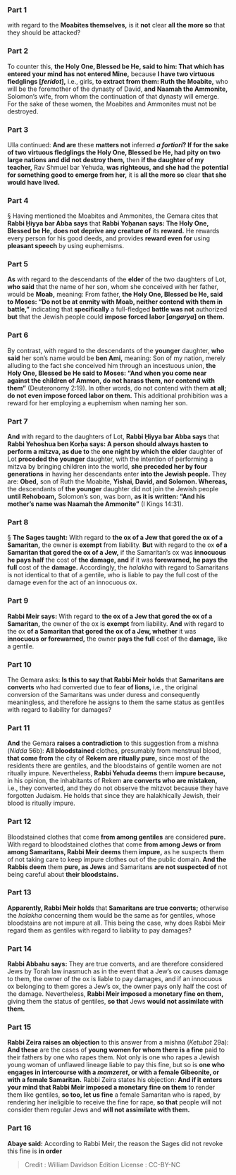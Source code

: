
### Part 1
with regard to the <b>Moabites themselves,</b> is it <b>not</b> clear <b>all the more so</b> that they should be attacked?

### Part 2
To counter this, <b>the Holy One, Blessed be He, said to him: That which has entered your mind has not entered Mine,</b> because <b>I have two virtuous fledglings [<i>feridot</i>],</b> i.e., girls, <b>to extract from them: Ruth the Moabite,</b> who will be the foremother of the dynasty of David, <b>and Naamah the Ammonite,</b> Solomon’s wife, from whom the continuation of that dynasty will emerge. For the sake of these women, the Moabites and Ammonites must not be destroyed.

### Part 3
Ulla continued: <b>And are</b> these <b>matters not</b> inferred <b><i>a fortiori</i>? If for the sake of two virtuous fledglings the Holy One, Blessed be He, had pity on two large nations and did not destroy them,</b> then <b>if the daughter of my teacher,</b> Rav Shmuel bar Yehuda, <b>was righteous, and she had</b> the <b>potential for something good to emerge from her,</b> it is <b>all the more so</b> clear <b>that she would have lived.</b>

### Part 4
§ Having mentioned the Moabites and Ammonites, the Gemara cites that <b>Rabbi Ḥiyya bar Abba says</b> that <b>Rabbi Yoḥanan says: The Holy One, Blessed be He, does not deprive any creature of</b> its <b>reward.</b> He rewards every person for his good deeds, and provides <b>reward even for</b> using <b>pleasant speech</b> by using euphemisms.

### Part 5
<b>As</b> with regard to the descendants of the <b>elder</b> of the two daughters of Lot, <b>who said</b> that the name of her son, whom she conceived with her father, would be <b>Moab,</b> meaning: From father, <b>the Holy One, Blessed be He, said to Moses: “Do not be at enmity with Moab, neither contend with them in battle,”</b> indicating that <b>specifically</b> a full-fledged <b>battle was not</b> authorized <b>but</b> that the Jewish people could <b>impose forced labor [<i>angarya</i>] on them.</b>

### Part 6
By contrast, with regard to the descendants of the <b>younger</b> daughter, <b>who said</b> her son’s name would be <b>ben Ami,</b> meaning: Son of my nation, merely alluding to the fact she conceived him through an incestuous union, <b>the Holy One, Blessed be He said to Moses: “And when you come near against the children of Ammon, do not harass them, nor contend with them”</b> (Deuteronomy 2:19). In other words, do not contend with them <b>at all; do not even impose forced labor on them.</b> This additional prohibition was a reward for her employing a euphemism when naming her son.

### Part 7
<b>And</b> with regard to the daughters of Lot, <b>Rabbi Ḥiyya bar Abba says</b> that <b>Rabbi Yehoshua ben Korḥa says: A person should always hasten to perform a mitzva, as due to</b> the <b>one night by which the elder</b> daughter of Lot <b>preceded the younger</b> daughter, with the intention of performing a mitzva by bringing children into the world, <b>she preceded her by four generations</b> in having her descendants enter <b>into the Jewish people.</b> They are: <b>Obed,</b> son of Ruth the Moabite, <b>Yishai, David, and Solomon. Whereas,</b> the descendants of <b>the younger</b> daughter did not join the Jewish people <b>until Rehoboam,</b> Solomon’s son, was born, <b>as it is written: “And his mother’s name was Naamah the Ammonite”</b> (I Kings 14:31).

### Part 8
§ <b>The Sages taught:</b> With regard to <b>the ox of a Jew that gored the ox of a Samaritan,</b> the owner is <b>exempt</b> from liability. <b>But</b> with regard to the ox <b>of a Samaritan that gored the ox of a Jew,</b> if the Samaritan’s ox was <b>innocuous he pays half</b> the cost of <b>the damage, and</b> if it was <b>forewarned, he pays the full</b> cost of the <b>damage.</b> Accordingly, the <i>halakha</i> with regard to Samaritans is not identical to that of a gentile, who is liable to pay the full cost of the damage even for the act of an innocuous ox.

### Part 9
<b>Rabbi Meir says:</b> With regard to <b>the ox of a Jew that gored the ox of a Samaritan,</b> the owner of the ox is <b>exempt</b> from liability. <b>And</b> with regard to the ox <b>of a Samaritan that gored the ox of a Jew, whether</b> it was <b>innocuous or forewarned,</b> the owner <b>pays the full</b> cost of the <b>damage,</b> like a gentile.

### Part 10
The Gemara asks: <b>Is this to say that Rabbi Meir holds</b> that <b>Samaritans are converts</b> who had converted due to fear <b>of lions,</b> i.e., the original conversion of the Samaritans was under duress and consequently meaningless, and therefore he assigns to them the same status as gentiles with regard to liability for damages?

### Part 11
<b>And</b> the Gemara <b>raises a contradiction</b> to this suggestion from a mishna (<i>Nidda</i> 56b): <b>All bloodstained</b> clothes, presumably from menstrual blood, <b>that come from</b> the city of <b>Rekem are ritually pure,</b> since most of the residents there are gentiles, and the bloodstains of gentile women are not ritually impure. Nevertheless, <b>Rabbi Yehuda deems</b> them <b>impure because,</b> in his opinion, the inhabitants of Rekem <b>are converts who are mistaken,</b> i.e., they converted, and they do not observe the mitzvot because they have forgotten Judaism. He holds that since they are halakhically Jewish, their blood is ritually impure.

### Part 12
Bloodstained clothes that come <b>from among gentiles</b> are considered <b>pure.</b> With regard to bloodstained clothes that come <b>from among Jews or from among Samaritans, Rabbi Meir deems</b> them <b>impure,</b> as he suspects them of not taking care to keep impure clothes out of the public domain. <b>And the Rabbis deem</b> them <b>pure, as Jews</b> and Samaritans <b>are not suspected of</b> not being careful about <b>their bloodstains.</b>

### Part 13
<b>Apparently, Rabbi Meir holds</b> that <b>Samaritans are true converts;</b> otherwise the <i>halakha</i> concerning them would be the same as for gentiles, whose bloodstains are not impure at all. This being the case, why does Rabbi Meir regard them as gentiles with regard to liability to pay damages?

### Part 14
<b>Rabbi Abbahu says:</b> They are true converts, and are therefore considered Jews by Torah law inasmuch as in the event that a Jew’s ox causes damage to them, the owner of the ox is liable to pay damages, and if an innocuous ox belonging to them gores a Jew’s ox, the owner pays only half the cost of the damage. Nevertheless, <b>Rabbi Meir imposed a monetary fine on them,</b> giving them the status of gentiles, <b>so that</b> Jews <b>would not assimilate with them.</b>

### Part 15
<b>Rabbi Zeira raises an objection</b> to this answer from a mishna (<i>Ketubot</i> 29a): <b>And these</b> are the cases of <b>young women for whom there is a fine</b> paid to their fathers by one who rapes them. Not only is one who rapes a Jewish young woman of unflawed lineage liable to pay this fine, but so is <b>one who engages in intercourse with a <i>mamzeret</i>, or with a female Gibeonite, or with a female Samaritan.</b> Rabbi Zeira states his objection: <b>And if it enters your mind that Rabbi Meir imposed a monetary fine on them</b> to render them like gentiles, <b>so too, let us fine</b> a female Samaritan who is raped, by rendering her ineligible to receive the fine for rape, <b>so that</b> people will not consider them regular Jews and <b>will not assimilate with them.</b>

### Part 16
<b>Abaye said:</b> According to Rabbi Meir, the reason the Sages did not revoke this fine is <b>in order</b>

>Credit : William Davidson Edition
>License : CC-BY-NC